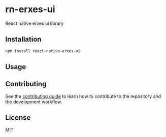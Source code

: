 # rn-erxes-ui

React native erxes ui library

## Installation

```sh
npm install react-native-erxes-ui
```

## Usage



## Contributing

See the [contributing guide](CONTRIBUTING.md) to learn how to contribute to the repository and the development workflow.

## License

MIT
